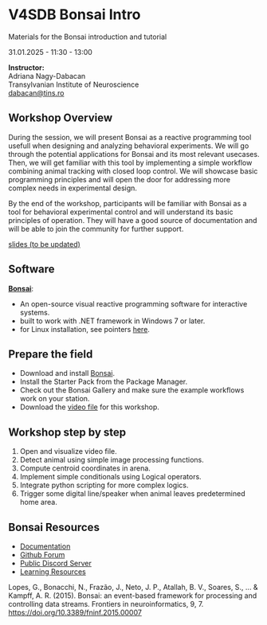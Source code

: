 # V4SDB Bonsai Intro

Materials for the Bonsai introduction and tutorial 

31.01.2025 - 11:30 - 13:00

**Instructor:**<br>
Adriana Nagy-Dabacan<br>
Transylvanian Institute of Neuroscience<br>
dabacan@tins.ro

## Workshop Overview

During the session, we will present Bonsai as a reactive programming tool usefull when designing and analyzing behavioral experiments. We will go through the potential applications for Bonsai and its most relevant usecases. 
Then, we will get familiar with this tool by implementing a simple workflow combining animal tracking with closed loop control. We will showcase basic programming principles and will open the door for addressing more complex needs in experimental design.

By the end of the workshop, participants will be familiar with Bonsai as a tool for behavioral experimental control and will understand its basic principles of operation. They will have a good source of documentation and will be able to join the community for further support. 

[slides (to be updated)]()

## Software
[**Bonsai**](https://bonsai-rx.org/docs/articles/installation.html): <br>
-  An open-source visual reactive programming software for interactive systems.
-  built to work with .NET framework in Windows 7 or later.
-  for Linux installation, see pointers [here](https://github.com/orgs/bonsai-rx/discussions/1101).

## Prepare the field

- Download and install [Bonsai](https://bonsai-rx.org/docs/articles/installation.html).
- Install the Starter Pack from the Package Manager.
- Check out the Bonsai Gallery and make sure the example workflows work on your station.
- Download the [video file](https://github.com/dabacana/V4SDB_Bonsai_Intro/blob/main/mouse_arena.avi) for this workshop. 

## Workshop step by step

1. Open and visualize video file.
2. Detect animal using simple image processing functions.
3. Compute centroid coordinates in arena.
4. Implement simple conditionals using Logical operators.
5. Integrate python scripting for more complex logics.
6. Trigger some digital line/speaker when animal leaves predetermined home area.

## Bonsai Resources

- [Documentation](https://bonsai-rx.org/docs/)
- [Github Forum](https://github.com/orgs/bonsai-rx/discussions)
- [Public Discord Server](https://discord.com/invite/QcthRPuZnr)
- [Learning Resources](https://bonsai-rx.org/learn/)

Lopes, G., Bonacchi, N., Frazão, J., Neto, J. P., Atallah, B. V., Soares, S., ... & Kampff, A. R. (2015). Bonsai: an event-based framework for processing and controlling data streams. Frontiers in neuroinformatics, 9, 7.  https://doi.org/10.3389/fninf.2015.00007
